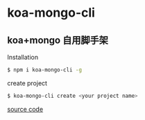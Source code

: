 # koa-mongo-cli

## koa+mongo 自用脚手架

Installation

```sh
$ npm i koa-mongo-cli -g
```

create project

```bash
$ koa-mongo-cli create <your project name>
```

[source code](https://github.com/shiyachao/koa-init)
